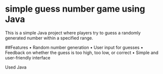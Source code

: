 # simple guess number game using Java
This is a simple Java project where players try to guess a randomly generated number within a specified range.

##Features
• Random number generation
• User input for guesses
• Feedback on whether the guess is too high, too low, or correct
• Simple and user-friendly interface

Used Java
